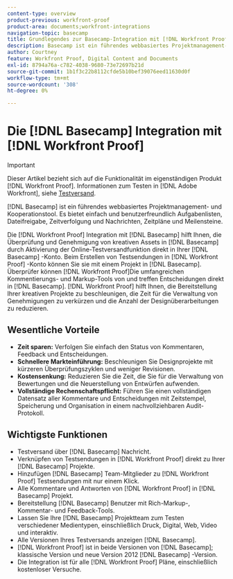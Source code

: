 ```yaml
---
content-type: overview
product-previous: workfront-proof
product-area: documents;workfront-integrations
navigation-topic: basecamp
title: Grundlegendes zur Basecamp-Integration mit [!DNL Workfront Proof]
description: Basecamp ist ein führendes webbasiertes Projektmanagement- und Kooperationstool. Es bietet einfach und benutzerfreundlich Aufgabenlisten, Dateifreigabe, Zeitverfolgung und Nachrichten, Zeitpläne und Meilensteine.
author: Courtney
feature: Workfront Proof, Digital Content and Documents
exl-id: 8794a76a-c782-4038-9680-73e72697b21d
source-git-commit: 1b1f3c22b8112cfde5b10bef39076eed11630d0f
workflow-type: tm+mt
source-wordcount: '308'
ht-degree: 0%

---
```


# Die [!DNL Basecamp] Integration mit [!DNL Workfront Proof]

>[!IMPORTANT]
>
>Dieser Artikel bezieht sich auf die Funktionalität im eigenständigen Produkt [!DNL Workfront Proof]. Informationen zum Testen in [!DNL Adobe Workfront], siehe [Testversand](../../../review-and-approve-work/proofing/proofing.md).

[!DNL Basecamp] ist ein führendes webbasiertes Projektmanagement- und Kooperationstool. Es bietet einfach und benutzerfreundlich Aufgabenlisten, Dateifreigabe, Zeitverfolgung und Nachrichten, Zeitpläne und Meilensteine.

Die [!DNL Workfront Proof] Integration mit [!DNL Basecamp] hilft Ihnen, die Überprüfung und Genehmigung von kreativen Assets in [!DNL Basecamp] durch Aktivierung der Online-Testversandfunktion direkt in Ihrer [!DNL Basecamp] -Konto. Beim Erstellen von Testsendungen in [!DNL Workfront Proof] -Konto können Sie sie mit einem Projekt in [!DNL Basecamp]. Überprüfer können [!DNL Workfront Proof]Die umfangreichen Kommentierungs- und Markup-Tools von und treffen Entscheidungen direkt in [!DNL Basecamp]. [!DNL Workfront Proof] hilft Ihnen, die Bereitstellung Ihrer kreativen Projekte zu beschleunigen, die Zeit für die Verwaltung von Genehmigungen zu verkürzen und die Anzahl der Designüberarbeitungen zu reduzieren.

## Wesentliche Vorteile

* **Zeit sparen:** Verfolgen Sie einfach den Status von Kommentaren, Feedback und Entscheidungen.
* **Schnellere Markteinführung:** Beschleunigen Sie Designprojekte mit kürzeren Überprüfungszyklen und weniger Revisionen.
* **Kostensenkung:** Reduzieren Sie die Zeit, die Sie für die Verwaltung von Bewertungen und die Neuerstellung von Entwürfen aufwenden.
* **Vollständige Rechenschaftspflicht:** Führen Sie einen vollständigen Datensatz aller Kommentare und Entscheidungen mit Zeitstempel, Speicherung und Organisation in einem nachvollziehbaren Audit-Protokoll.

## Wichtigste Funktionen

* Testversand über [!DNL Basecamp] Nachricht.
* Verknüpfen von Testsendungen in [!DNL Workfront Proof] direkt zu Ihrer [!DNL Basecamp] Projekte.
* Hinzufügen [!DNL Basecamp] Team-Mitglieder zu [!DNL Workfront Proof] Testsendungen mit nur einem Klick.
* Alle Kommentare und Antworten von [!DNL Workfront Proof] in [!DNL Basecamp] Projekt.
* Bereitstellung [!DNL Basecamp] Benutzer mit Rich-Markup-, Kommentar- und Feedback-Tools.
* Lassen Sie Ihre [!DNL Basecamp] Projektteam zum Testen verschiedener Medientypen, einschließlich Druck, Digital, Web, Video und interaktiv.
* Alle Versionen Ihres Testversands anzeigen [!DNL Basecamp].
* [!DNL Workfront Proof] ist in beide Versionen von [!DNL Basecamp]; klassische Version und neue Version 2012 [!DNL Basecamp] -Version.
* Die Integration ist für alle [!DNL Workfront Proof] Pläne, einschließlich kostenloser Versuche.
